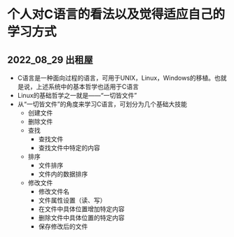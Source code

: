 # 个人对C语言的看法以及觉得适应自己的学习方式

##  2022_08_29 出租屋

* C语言是一种面向过程的语言，可用于UNIX，Linux，Windows的移植。也就是说，上述系统中的基本哲学也适用于C语言
* Linux的基础哲学之一就是——“一切皆文件”
* 从“一切皆文件”的角度来学习C语言，可划分为几个基础大技能
  * 创建文件
  * 删除文件
  * 查找
    * 查找文件
    * 查找文件中特定的内容
  * 排序
    * 文件排序
    * 文件内的数据排序
  * 修改文件
    * 修改文件名
    * 文件属性设置（读、写）
    * 在文件中具体位置增加特定内容
    * 删除文件中具体位置的特定内容
    * 保存修改后的文件